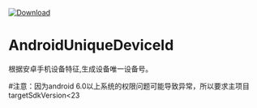 [ ![Download](https://api.bintray.com/packages/lany192/maven/UniqueDeviceId/images/download.svg) ](https://bintray.com/lany192/maven/UniqueDeviceId/_latestVersion)
# AndroidUniqueDeviceId
根据安卓手机设备特征,生成设备唯一设备号。

#注意：因为android 6.0以上系统的权限问题可能导致异常，所以要求主项目targetSdkVersion<23